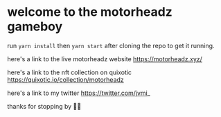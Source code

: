 # welcome to the motorheadz gameboy

run `yarn install` then `yarn start` after cloning the repo to get it running.

here's a link to the live motorheadz website
https://motorheadz.xyz/

here's a link to the nft collection on quixotic
https://quixotic.io/collection/motorheadz

here's a link to my twitter
https://twitter.com/jvmi_

thanks for stopping by ✌🏽
